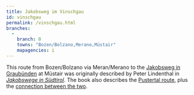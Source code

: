 ```yaml
---
title: Jakobsweg im Vinschgau
id: vinschgau
permalink: /vinschgau.html
branches:
  -
    branch: 0
    towns: "Bozen/Bolzano,Merano,Müstair"
    mapagencies: i
---
```


This route from Bozen/Bolzano via Meran/Merano to the [Jakobsweg in Graubünden][0] at Müstair was originally described by Peter Lindenthal in [_Jakobswege in Südtirol_][1]. The book also describes the [Pustertal route][2], plus the [connection between the two][3].

[0]: graubunden.html
[1]: http://www.amazon.de/exec/obidos/ASIN/3702229108/europaischefe-21
[2]: graz.html
[3]: eisack.html